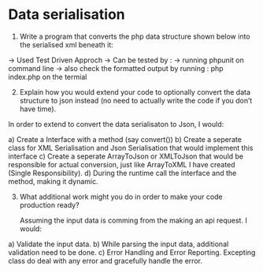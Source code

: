 # Data serialisation

1. Write a program that converts the php data structure shown below into the serialised xml beneath it:

 -> Used Test Driven Approch
 -> Can be tested by :
    -> running phpunit on command line
    -> also check the formatted output by running : php index.php on the termial


2. Explain how you would extend your code to optionally convert the data structure to json instead (no
need to actually write the code if you don’t have time).

In order to extend to convert the data serialisaton to Json, I would:

 a) Create a Interface with a method (say convert())
 b) Create a seperate class for XML Serialisation and Json Serialisation that would implement this interface
 c) Create a seperate ArrayToJson or XMLToJson that would be responsible for actual conversion, just like ArrayToXML I have created (Single Responsibility).
 d) During the runtime call the interface and the method, making it dynamic.

 3. What additional work might you do in order to make your code production­ ready?

    Assuming the input data is comming from the making an api request. I would:

 a) Validate the input data.
 b) While parsing the input data, additional validation need to be done.
 c) Error Handling and Error Reporting. Excepting class do deal with any error and gracefully handle the error.
